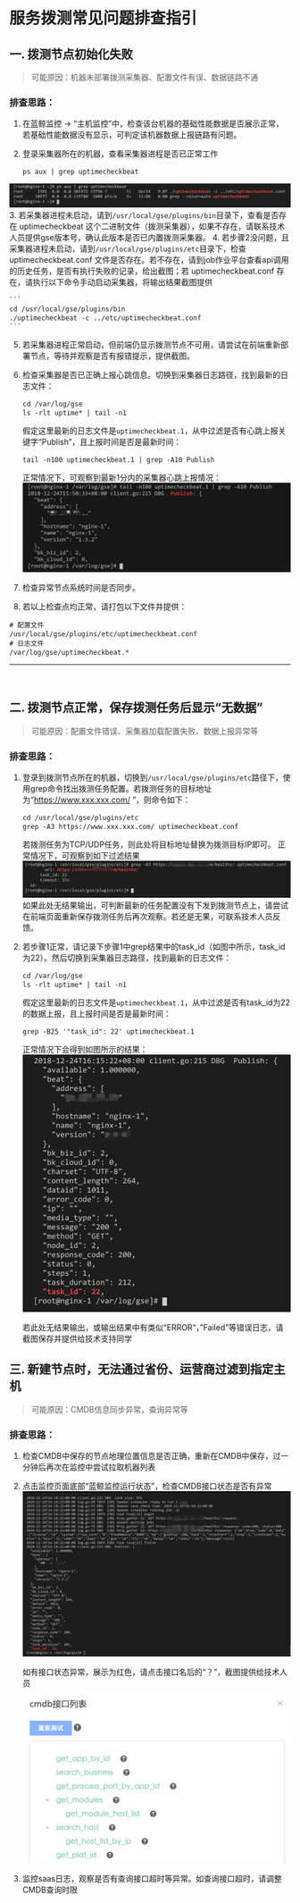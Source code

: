 # 服务拨测常见问题排查指引

## 一. 拨测节点初始化失败
> 可能原因：机器未部署拨测采集器、配置文件有误、数据链路不通

### 排查思路：
1. 在蓝鲸监控 -> “主机监控”中，检查该台机器的基础性能数据是否展示正常，若基础性能数据没有显示，可判定该机器数据上报链路有问题。
2. 登录采集器所在的机器，查看采集器进程是否已正常工作

    ```
    ps aux | grep uptimecheckbeat
    ```
![15456208356084](../media/15456208356084.jpg)
3. 若采集器进程未启动，请到`/usr/local/gse/plugins/bin`目录下，查看是否存在 uptimecheckbeat 这个二进制文件（拨测采集器），如果不存在，请联系技术人员提供gse版本号，确认此版本是否已内置拨测采集器。
4. 若步骤2没问题，且采集器进程未启动，请到`/usr/local/gse/plugins/etc`目录下，检查 uptimecheckbeat.conf 文件是否存在。若不存在，请到job作业平台查看api调用的历史任务，是否有执行失败的记录，给出截图；若 uptimecheckbeat.conf 存在，请执行以下命令手动启动采集器，将输出结果截图提供

    ```
    cd /usr/local/gse/plugins/bin
    ./uptimecheckbeat -c ../etc/uptimecheckbeat.conf
    ```
5. 若采集器进程正常启动，但前端仍显示拨测节点不可用，请尝试在前端重新部署节点，等待并观察是否有报错提示，提供截图。

6. 检查采集器是否已正确上报心跳信息。切换到采集器日志路径，找到最新的日志文件：
    ```
    cd /var/log/gse
    ls -rlt uptime* | tail -n1
    ```
    假定这里最新的日志文件是`uptimecheckbeat.1`，从中过滤是否有心跳上报关键字“Publish”，且上报时间是否是最新时间：

    ```
    tail -n100 uptimecheckbeat.1 | grep -A10 Publish
    ```
    正常情况下，可观察到最新1分内的采集器心跳上报情况：
![15456380115265](../media/15456380115265.jpg)

7. 检查异常节点系统时间是否同步。
8. 若以上检查点均正常，请打包以下文件并提供：
```
# 配置文件
/usr/local/gse/plugins/etc/uptimecheckbeat.conf
# 日志文件
/var/log/gse/uptimecheckbeat.*
```

-------
<br />


## 二. 拨测节点正常，保存拨测任务后显示“无数据”

> 可能原因：配置文件错误、采集器加载配置失败、数据上报异常等

### 排查思路：

1. 登录到拨测节点所在的机器，切换到`/usr/local/gse/plugins/etc`路径下，使用grep命令找出拨测任务配置。若拨测任务的目标地址为“https://www.xxx.xxx.com/ ”，则命令如下：

    ```
    cd /usr/local/gse/plugins/etc
    grep -A3 https://www.xxx.xxx.com/ uptimecheckbeat.conf
    ```
    若拨测任务为TCP/UDP任务，则此处将目标地址替换为拨测目标IP即可。
    正常情况下，可观察到如下过滤结果
  ![20181227221111](../media/20181227221111.png)
    如果此处无结果输出，可判断最新的任务配置没有下发到拨测节点上，请尝试在前端页面重新保存拨测任务后再次观察。若还是无果，可联系技术人员反馈。

2. 若步骤1正常，请记录下步骤1中grep结果中的task_id（如图中所示，task_id为22）。然后切换到采集器日志路径，找到最新的日志文件：
    ```
    cd /var/log/gse
    ls -rlt uptime* | tail -n1
    ```
    假定这里最新的日志文件是`uptimecheckbeat.1`，从中过滤是否有task_id为22的数据上报，且上报时间是否是最新时间：
    ```
    grep -B25 '"task_id": 22' uptimecheckbeat.1
    ```
    正常情况下会得到如图所示的结果：
![20181227221318](../media/20181227221318.png)

    若此处无结果输出，或输出结果中有类似“ERROR“，”Failed”等错误日志，请截图保存并提供给技术支持同学

## 三. 新建节点时，无法通过省份、运营商过滤到指定主机

> 可能原因：CMDB信息同步异常，查询异常等

### 排查思路：
1. 检查CMDB中保存的节点地理位置信息是否正确，重新在CMDB中保存，过一分钟后再次在监控中尝试拉取机器列表
2. 点击监控页面底部“蓝鲸监控运行状态”，检查CMDB接口状态是否有异常
![20181227221431](../media/20181227221431.png)

    如有接口状态异常，展示为红色，请点击接口名后的“？”，截图提供给技术人员
![15457188640688](../media/15457188640688.jpg)

3. 监控saas日志，观察是否有查询接口超时等异常。如查询接口超时，请调整CMDB查询时限
